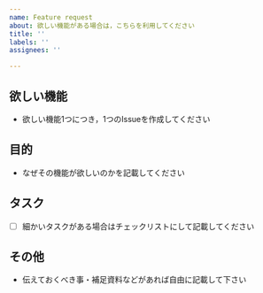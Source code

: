```yaml
---
name: Feature request
about: 欲しい機能がある場合は，こちらを利用してください
title: ''
labels: ''
assignees: ''

---
```


## 欲しい機能

- 欲しい機能1つにつき，1つのIssueを作成してください

## 目的

- なぜその機能が欲しいのかを記載してください

## タスク

- [ ] 細かいタスクがある場合はチェックリストにして記載してください

## その他

- 伝えておくべき事・補足資料などがあれば自由に記載して下さい
